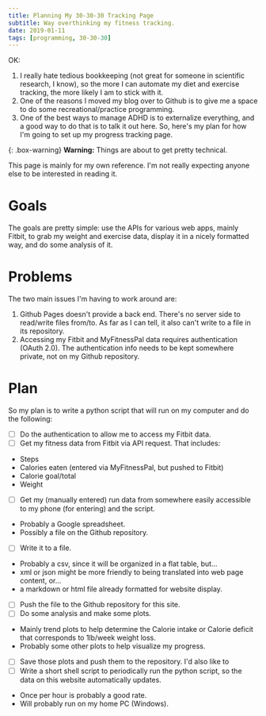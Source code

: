 ```yaml
---
title: Planning My 30-30-30 Tracking Page
subtitle: Way overthinking my fitness tracking.
date: 2019-01-11
tags: [programming, 30-30-30]
---
```


OK:
1. I really hate tedious bookkeeping (not great for someone in scientific research, I know), so the more I can automate my diet and exercise tracking, the more likely I am to stick with it.
2. One of the reasons I moved my blog over to Github is to give me a space to do some recreational/practice programming.
3. One of the best ways to manage ADHD is to externalize everything, and a good way to do that is to talk it out here.
So, here's my plan for how I'm going to set up my progress tracking page.

{: .box-warning}
**Warning:** Things are about to get pretty technical.

This page is mainly for my own reference. I'm not really expecting anyone else to be interested in reading it.

# Goals
The goals are pretty simple: use the APIs for various web apps, mainly Fitbit, to grab my weight and exercise data, display it in a nicely formatted way, and do some analysis of it.

# Problems
The two main issues I'm having to work around are:
1. Github Pages doesn't provide a back end. There's no server side to read/write files from/to. As far as I can tell, it also can't write to a file in its repository.
2. Accessing my Fitbit and MyFitnessPal data requires authentication (OAuth 2.0). The authentication info needs to be kept somewhere private, not on my Github repository.

# Plan
So my plan is to write a python script that will run on my computer and do the following:
- [ ] Do the authentication to allow me to access my Fitbit data.
- [ ] Get my fitness data from Fitbit via API request. That includes:
- Steps
- Calories eaten (entered via MyFitnessPal, but pushed to Fitbit)
- Calorie goal/total
- Weight
- [ ] Get my (manually entered) run data from somewhere easily accessible to my phone (for entering) and the script.
- Probably a Google spreadsheet.
- Possibly a file on the Github repository.
- [ ] Write it to a file.
- Probably a csv, since it will be organized in a flat table, but...
- xml or json might be more friendly to being translated into web page content, or...
- a markdown or html file already formatted for website display.
- [ ] Push the file to the Github repository for this site.
- [ ] Do some analysis and make some plots.
- Mainly trend plots to help determine the Calorie intake or Calorie deficit that corresponds to 1lb/week weight loss.
- Probably some other plots to help visualize my progress.
- [ ] Save those plots and push them to the repository.
I'd also like to
- [ ] Write a short shell script to periodically run the python script, so the data on this website automatically updates.
- Once per hour is probably a good rate.
- Will probably run on my home PC (Windows).

